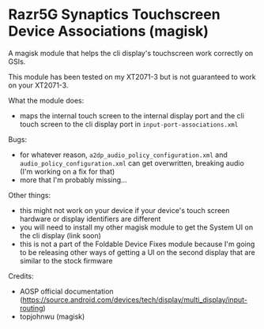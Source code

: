 # Razr5G Synaptics Touchscreen Device Associations (magisk)
A magisk module that helps the cli display's touchscreen work correctly on GSIs.

This module has been tested on my XT2071-3 but is not guaranteed to work on your XT2071-3.

What the module does:
- maps the internal touch screen to the internal display port and the cli touch screen to the cli display port in `input-port-associations.xml`

Bugs:
- for whatever reason, `a2dp_audio_policy_configuration.xml` and `audio_policy_configuration.xml` can get overwritten, breaking audio (I'm working on a fix for that)
- more that I'm probably missing...

Other things:
- this might not work on your device if your device's touch screen hardware or display identifiers are different
- you will need to install my other magisk module to get the System UI on the cli display (link soon)
- this is not a part of the Foldable Device Fixes module because I'm going to be releasing other ways of getting a UI on the second display that are similar to the stock firmware

Credits:
- AOSP official documentation (https://source.android.com/devices/tech/display/multi_display/input-routing)
- topjohnwu (magisk)
